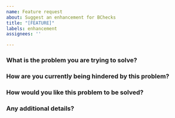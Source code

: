 ```yaml
---
name: Feature request
about: Suggest an enhancement for BChecks
title: "[FEATURE]"
labels: enhancement
assignees: ''

---
```


### What is the problem you are trying to solve?



### How are you currently being hindered by this problem? 



### How would you like this problem to be solved? 



### Any additional details?
